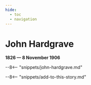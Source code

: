 ```yaml
---
hide:
  - toc
  - navigation 
---
```


# John Hardgrave

**1826 — 8 November 1906**

--8<-- "snippets/john-hardgrave.md"

--8<-- "snippets/add-to-this-story.md"